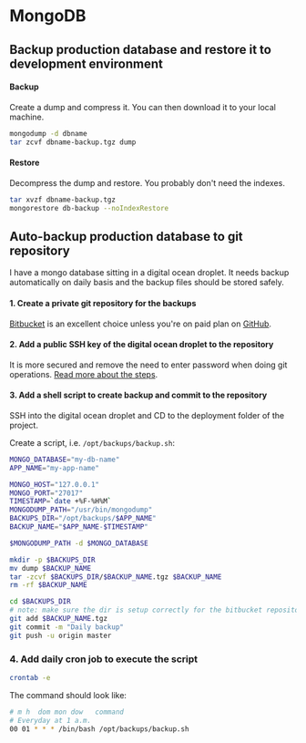 # MongoDB

## Backup production database and restore it to development environment

#### Backup

Create a dump and compress it. You can then download it to your local machine.

```sh
mongodump -d dbname
tar zcvf dbname-backup.tgz dump
```

#### Restore

Decompress the dump and restore. You probably don't need the indexes.

```sh
tar xvzf dbname-backup.tgz
mongorestore db-backup --noIndexRestore
```

## Auto-backup production database to git repository

I have a mongo database sitting in a digital ocean droplet. It needs backup automatically on daily basis and the backup files should be stored safely.

#### 1. Create a private git repository for the backups

[Bitbucket](https://bitbucket.org) is an excellent choice unless you're on paid plan on [GitHub](https://github.com).

#### 2. Add a public SSH key of the digital ocean droplet to the repository

It is more secured and remove the need to enter password when doing git operations. [Read more about the steps](https://www.digitalocean.com/docs/droplets/how-to/add-ssh-keys/).

#### 3. Add a shell script to create backup and commit to the repository

SSH into the digital ocean droplet and CD to the deployment folder of the project.

Create a script, i.e. `/opt/backups/backup.sh`:

```bash
MONGO_DATABASE="my-db-name"
APP_NAME="my-app-name"

MONGO_HOST="127.0.0.1"
MONGO_PORT="27017"
TIMESTAMP=`date +%F-%H%M`
MONGODUMP_PATH="/usr/bin/mongodump"
BACKUPS_DIR="/opt/backups/$APP_NAME"
BACKUP_NAME="$APP_NAME-$TIMESTAMP"

$MONGODUMP_PATH -d $MONGO_DATABASE

mkdir -p $BACKUPS_DIR
mv dump $BACKUP_NAME
tar -zcvf $BACKUPS_DIR/$BACKUP_NAME.tgz $BACKUP_NAME
rm -rf $BACKUP_NAME

cd $BACKUPS_DIR
# note: make sure the dir is setup correctly for the bitbucket repository
git add $BACKUP_NAME.tgz
git commit -m "Daily backup"
git push -u origin master
```

### 4. Add daily cron job to execute the script

```bash
crontab -e
```

The command should look like:

```bash
# m h  dom mon dow   command
# Everyday at 1 a.m.
00 01 * * * /bin/bash /opt/backups/backup.sh
```
